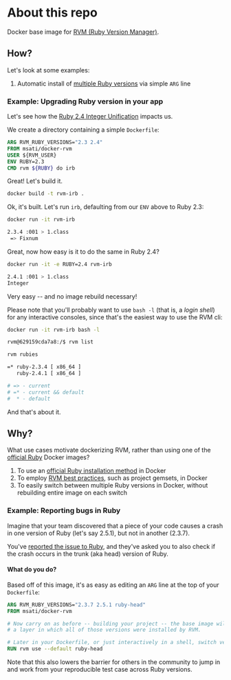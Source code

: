 # About this repo

Docker base image for [RVM (Ruby Version Manager)](https://rvm.io).

## How?

Let's look at some examples:

1. Automatic install of [multiple Ruby versions](https://github.com/ms-ati/docker-rvm/blob/master/examples/Dockerfile.multi) via simple `ARG` line

### Example: Upgrading Ruby version in your app

Let's see how the [Ruby 2.4 Integer Unification](https://blog.bigbinary.com/2016/11/18/ruby-2-4-unifies-fixnum-and-bignum-into-integer.html)
impacts us.

We create a directory containing a simple `Dockerfile`:

```dockerfile
ARG RVM_RUBY_VERSIONS="2.3 2.4"
FROM msati/docker-rvm
USER ${RVM_USER}
ENV RUBY=2.3
CMD rvm ${RUBY} do irb
```

Great! Let's build it.

```bash
docker build -t rvm-irb .
```

Ok, it's built. Let's run `irb`, defaulting from our `ENV` above to Ruby 2.3:

```bash
docker run -it rvm-irb

2.3.4 :001 > 1.class
 => Fixnum
```

Great, now how easy is it to do the same in Ruby 2.4?

```bash
docker run -it -e RUBY=2.4 rvm-irb

2.4.1 :001 > 1.class
Integer
```

Very easy -- and no image rebuild necessary!

Please note that you'll probably want to use `bash -l` (that is, a
*login shell*) for any interactive consoles, since that's the easiest
way to use the RVM cli:

```bash
docker run -it rvm-irb bash -l

rvm@629159cda7a8:/$ rvm list

rvm rubies

=* ruby-2.3.4 [ x86_64 ]
   ruby-2.4.1 [ x86_64 ]

# => - current
# =* - current && default
#  * - default
```

And that's about it.

## Why?

What use cases motivate dockerizing RVM, rather than using
one of the [official Ruby](https://hub.docker.com/_/ruby/) Docker images?

1. To use an [official Ruby installation method](https://www.ruby-lang.org/en/downloads/) in Docker
2. To employ [RVM best practices](https://rvm.io/rvm/best-practices), such as project gemsets, in Docker
3. To easily switch between multiple Ruby versions in Docker, without rebuilding
   entire image on each switch

### Example: Reporting bugs in Ruby

Imagine that your team discovered that a piece of your code causes a crash in
one version of Ruby (let's say 2.5.1), but not in another (2.3.7).

You've [reported the issue to Ruby](https://bugs.ruby-lang.org/projects/ruby-trunk/issues),
and they've asked you to also check if the crash occurs in the trunk (aka head)
version of Ruby.

#### What do you do?

Based off of this image, it's as easy as editing an `ARG` line
at the top of your `Dockerfile`:

```dockerfile
ARG RVM_RUBY_VERSIONS="2.3.7 2.5.1 ruby-head"
FROM msati/docker-rvm

# Now carry on as before -- building your project -- the base image will contain
# a layer in which all of those versions were installed by RVM.

# Later in your Dockerfile, or just interactively in a shell, switch versions
RUN rvm use --default ruby-head
```

Note that this also lowers the barrier for others in the community to jump in
and work from your reproducible test case across Ruby versions.
